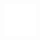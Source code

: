 <img align="left" width="100" height="100" src="https://github.com/Metasins/Stats/blob/master/generated/overview.svg">
